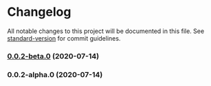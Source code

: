 # Changelog

All notable changes to this project will be documented in this file. See [standard-version](https://github.com/conventional-changelog/standard-version) for commit guidelines.

### [0.0.2-beta.0](https://github.com/n-elements/funky/compare/v0.0.2-alpha.0...v0.0.2-beta.0) (2020-07-14)

### 0.0.2-alpha.0 (2020-07-14)
